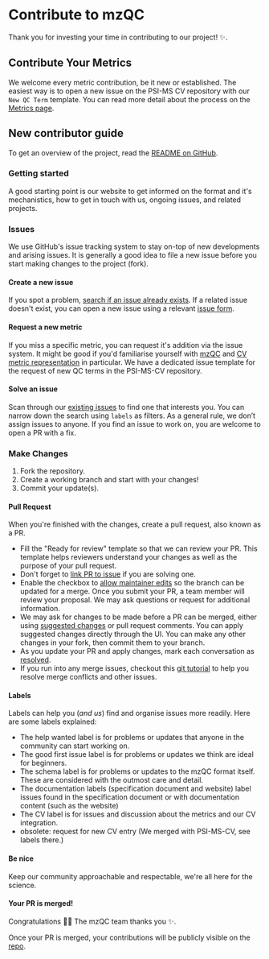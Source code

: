 # Contribute to mzQC

Thank you for investing your time in contributing to our project! :sparkles:. 

## Contribute Your Metrics

We welcome every metric contribution, be it new or established. The easiest way is to open a new issue on the PSI-MS CV repository with our `New QC Term` template. You can read more detail about the process on the [Metrics page](metrics/).

## New contributor guide

To get an overview of the project, read the [README on GitHub](https://github.com/HUPO-PSI/mzQC/blob/main/README.md). 

### Getting started

A good starting point is our website to get informed on the format and it's mechanistics, how to get in touch with us, ongoing issues, and related projects.

### Issues

We use GitHub's issue tracking system to stay on-top of new developments and arising issues. It is generally a good idea to file a new issue before you start making changes to the project (fork).

#### Create a new issue

If you spot a problem, [search if an issue already exists](https://docs.github.com/en/github/searching-for-information-on-github/searching-on-github/searching-issues-and-pull-requests#search-by-the-title-body-or-comments). If a related issue doesn't exist, you can open a new issue using a relevant [issue form](https://github.com/github/docs/issues/new/choose). 

#### Request a new metric

If you miss a specific metric, you can request it's addition via the issue system. It might be good if you'd familiarise yourself with [mzQC](https://hupo-psi.github.io/mzqc/) and [CV metric representation](https://hupo-psi.github.io/mzqc/metrics/) in particular. We have a dedicated issue template for the request of new QC terms in the PSI-MS-CV repository. 

#### Solve an issue

Scan through our [existing issues](https://github.com/HUPO-PSI/mzQC/issues) to find one that interests you. You can narrow down the search using `labels` as filters. As a general rule, we don’t assign issues to anyone. If you find an issue to work on, you are welcome to open a PR with a fix.

### Make Changes

1. Fork the repository.
2. Create a working branch and start with your changes!
3. Commit your update(s).

#### Pull Request

When you're finished with the changes, create a pull request, also known as a PR.
- Fill the "Ready for review" template so that we can review your PR. This template helps reviewers understand your changes as well as the purpose of your pull request. 
- Don't forget to [link PR to issue](https://docs.github.com/en/issues/tracking-your-work-with-issues/linking-a-pull-request-to-an-issue) if you are solving one.
- Enable the checkbox to [allow maintainer edits](https://docs.github.com/en/github/collaborating-with-issues-and-pull-requests/allowing-changes-to-a-pull-request-branch-created-from-a-fork) so the branch can be updated for a merge.
Once you submit your PR, a team member will review your proposal. We may ask questions or request for additional information.
- We may ask for changes to be made before a PR can be merged, either using [suggested changes](https://docs.github.com/en/github/collaborating-with-issues-and-pull-requests/incorporating-feedback-in-your-pull-request) or pull request comments. You can apply suggested changes directly through the UI. You can make any other changes in your fork, then commit them to your branch.
- As you update your PR and apply changes, mark each conversation as [resolved](https://docs.github.com/en/github/collaborating-with-issues-and-pull-requests/commenting-on-a-pull-request#resolving-conversations).
- If you run into any merge issues, checkout this [git tutorial](https://github.com/skills/resolve-merge-conflicts) to help you resolve merge conflicts and other issues.

#### Labels

Labels can help you (*and us*) find and organise issues more readily. Here are some labels explained:
- The help wanted label is for problems or updates that anyone in the community can start working on.
- The good first issue label is for problems or updates we think are ideal for beginners.
- The schema label is for problems or updates to the mzQC format itself. These are considered with the outmost care and detail.
- The documentation labels (specification document and website) label issues found in the specification document or with documentation content (such as the website)
- The CV label is for issues and discussion about the metrics and our CV integration.
- obsolete: request for new CV entry (We merged with PSI-MS-CV, see labels there.) 

#### Be nice

Keep our community approachable and respectable, we're all here for the science.


#### Your PR is merged!

Congratulations :tada::tada: The mzQC team thanks you :sparkles:. 

Once your PR is merged, your contributions will be publicly visible on the [repo](https://github.com/HUPO-PSI/mzQC). 
